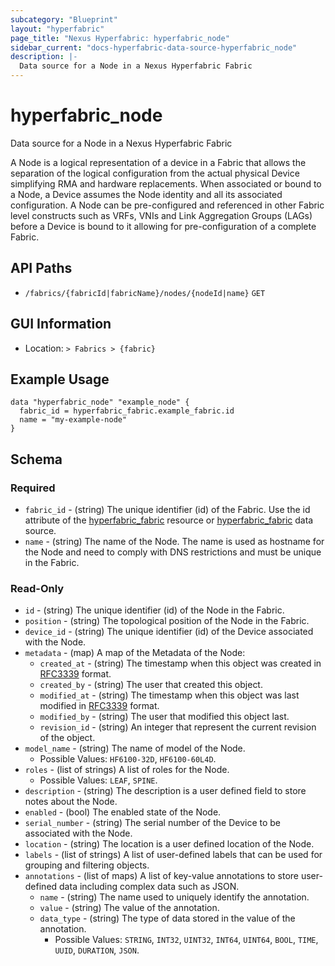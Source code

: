 ```yaml
---
subcategory: "Blueprint"
layout: "hyperfabric"
page_title: "Nexus Hyperfabric: hyperfabric_node"
sidebar_current: "docs-hyperfabric-data-source-hyperfabric_node"
description: |-
  Data source for a Node in a Nexus Hyperfabric Fabric
---
```


# hyperfabric_node

Data source for a Node in a Nexus Hyperfabric Fabric

A Node is a logical representation of a device in a Fabric that allows the separation of the logical configuration from the actual physical Device simplifying RMA and hardware replacements. When associated or bound to a Node, a Device assumes the Node identity and all its associated configuration. A Node can be pre-configured and referenced in other Fabric level constructs such as VRFs, VNIs and Link Aggregation Groups (LAGs) before a Device is bound to it allowing for pre-configuration of a complete Fabric.

## API Paths ##

* `/fabrics/{fabricId|fabricName}/nodes/{nodeId|name}` `GET`

## GUI Information ##

* Location: `> Fabrics > {fabric}`

## Example Usage ##

```hcl
data "hyperfabric_node" "example_node" {
  fabric_id = hyperfabric_fabric.example_fabric.id
  name = "my-example-node"
}
```

## Schema ##

### Required ###
* `fabric_id` - (string) The unique identifier (id) of the Fabric. Use the id attribute of the [hyperfabric_fabric](https://registry.terraform.io/providers/cisco-open/hyperfabric/latest/docs/resources/fabric) resource or [hyperfabric_fabric](https://registry.terraform.io/providers/cisco-open/hyperfabric/latest/docs/data-sources/fabric) data source.
* `name` - (string) The name of the Node. The name is used as hostname for the Node and need to comply with DNS restrictions and must be unique in the Fabric.

### Read-Only ###

* `id` - (string) The unique identifier (id) of the Node in the Fabric.
* `position` - (string) The topological position of the Node in the Fabric.
* `device_id` - (string) The unique identifier (id) of the Device associated with the Node.
* `metadata` - (map) A map of the Metadata of the Node:
  * `created_at` - (string) The timestamp when this object was created in [RFC3339](https://datatracker.ietf.org/doc/html/rfc3339#section-5.8) format.
  * `created_by` - (string) The user that created this object.
  * `modified_at` - (string) The timestamp when this object was last modified in [RFC3339](https://datatracker.ietf.org/doc/html/rfc3339#section-5.8) format.
  * `modified_by` - (string) The user that modified this object last.
  * `revision_id` - (string) An integer that represent the current revision of the object.
* `model_name` - (string) The name of model of the Node.
  - Possible Values: `HF6100-32D`, `HF6100-60L4D`.
* `roles` - (list of strings) A list of roles for the Node.
  - Possible Values: `LEAF`, `SPINE`.
* `description` - (string) The description is a user defined field to store notes about the Node.
* `enabled` - (bool) The enabled state of the Node.
* `serial_number` - (string) The serial number of the Device to be associated with the Node.
* `location` - (string) The location is a user defined location of the Node.
* `labels` - (list of strings) A list of user-defined labels that can be used for grouping and filtering objects.
* `annotations` - (list of maps) A list of key-value annotations to store user-defined data including complex data such as JSON.
  * `name` - (string) The name used to uniquely identify the annotation.
  * `value` - (string) The value of the annotation.
  * `data_type` - (string) The type of data stored in the value of the annotation.
      - Possible Values: `STRING`, `INT32`, `UINT32`, `INT64`, `UINT64`, `BOOL`, `TIME`, `UUID`, `DURATION`, `JSON`.
